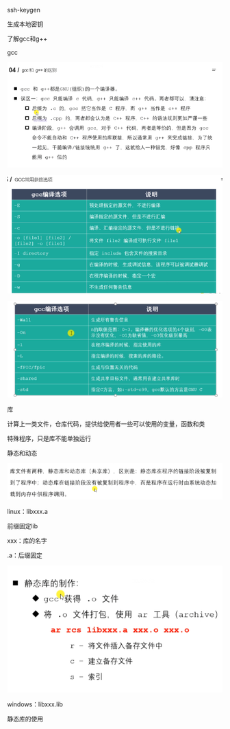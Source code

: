 ssh-keygen

生成本地密钥



了解gcc和g++



gcc

![image-20220425105314736](img/image-20220425105314736.png)



![image-20220425105355041](img/image-20220425105355041.png)





![image-20220425105707649](img/image-20220425105707649.png)



库

计算上一类文件，仓库代码，提供给使用者一些可以使用的变量，函数和类

特殊程序，只是库不能单独运行

静态和动态

![image-20220425105955032](img/image-20220425105955032.png)



linux：libxxx.a

前缀固定lib

xxx：库的名字

.a：后缀固定

![image-20220425110427560](img/image-20220425110427560.png)

windows：libxxx.lib



静态库的使用

